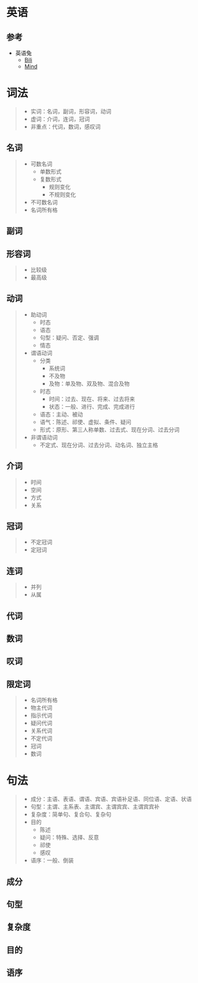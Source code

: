 # 英语

## 参考

- 英语兔
  - [Bili](https://space.bilibili.com/483162496)
  - [Mind](https://www.yingyutu.com/hxyf)

# 词法

> - 实词：名词，副词，形容词，动词
> - 虚词：介词，连词，冠词
> - 非重点：代词，数词，感叹词

## 名词

> - 可数名词
>   - 单数形式
>   - 复数形式
>     - 规则变化
>     - 不规则变化
> - 不可数名词
> - 名词所有格

## 副词

## 形容词

> - 比较级
> - 最高级

## **动词**

> - 助动词
>   - 时态
>   - 语态
>   - 句型：疑问、否定、强调
>   - 情态
> - 谓语动词
>   - 分类
>     - 系统词
>     - 不及物
>     - 及物：单及物、双及物、混合及物
>   - 时态
>     - 时间：过去、现在、将来、过去将来
>     - 状态：一般、进行、完成、完成进行
>   - 语态：主动、被动
>   - 语气：陈述、祁使、虚拟、条件、疑问
>   - 形式：原形、第三人称单数、过去式、现在分词、过去分词
> - 非谓语动词
>   - 不定式、现在分词、过去分词、动名词、独立主格

## 介词

> - 时间
> - 空间
> - 方式
> - 关系

## 冠词

> - 不定冠词
> - 定冠词

## 连词

> - 并列
> - 从属

## 代词

## 数词

## 叹词

## 限定词

> - 名词所有格
> - 物主代词
> - 指示代词
> - 疑问代词
> - 关系代词
> - 不定代词
> - 冠词
> - 数词

# 句法

> - 成分：主语、表语、谓语、宾语、宾语补足语、同位语、定语、状语
> - 句型：主谓、主系表、主谓宾、主谓宾宾、主谓宾宾补
> - 复杂度：简单句、复合句、复杂句
> - 目的
>   - 陈述
>   - 疑问：特殊、选择、反意
>   - 祁使
>   - 感叹
> - 语序：一般、倒装

## 成分

## 句型

## 复杂度

## 目的

## 语序